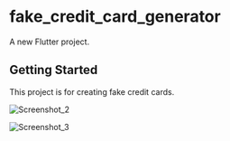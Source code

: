 # fake_credit_card_generator

A new Flutter project.

## Getting Started

This project is for creating fake credit cards.




![Screenshot_2](https://user-images.githubusercontent.com/63900364/167471409-51e89d48-92e7-434c-ae2f-98a4e0a3c8ee.png)

![Screenshot_3](https://user-images.githubusercontent.com/63900364/167471417-dd806346-3a25-4305-b6c2-01064631a36c.png)
